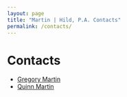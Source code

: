 ```yaml
---
layout: page
title: "Martin | Hild, P.A. Contacts"
permalink: /contacts/
---
```


# Contacts

- [Gregory Martin](./GSM.vcf)
- [Quinn Martin](./QAM.vcf)
